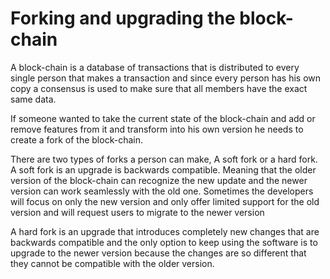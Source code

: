 # Forking and upgrading the block-chain
A block-chain is a database of transactions that is distributed to every single person that makes a transaction and since every person has his own copy a consensus is used to make sure that all members have the exact same data.

If someone wanted to take the current state of the block-chain and add or remove features from it and transform into his own version he needs to create a fork of the block-chain.

There are two types of forks a person can make, A soft fork or a hard fork. A soft fork is an upgrade is backwards compatible. Meaning that the older version of the block-chain can recognize the new update and the newer version can work seamlessly with the old one. Sometimes the developers will focus on only the new version and only offer limited support for the old version and will request users to migrate to the newer version

A hard fork is an upgrade that introduces completely new changes that are backwards compatible and the only option to keep using the software is to upgrade to the newer version because the changes are so different that they cannot be compatible with the older version.  